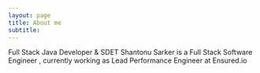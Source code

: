 ```yaml
---
layout: page
title: About me
subtitle:
---
```


Full Stack Java Developer & SDET
Shantonu Sarker is a Full Stack Software Engineer , currently working as Lead Performance Engineer at Ensured.io